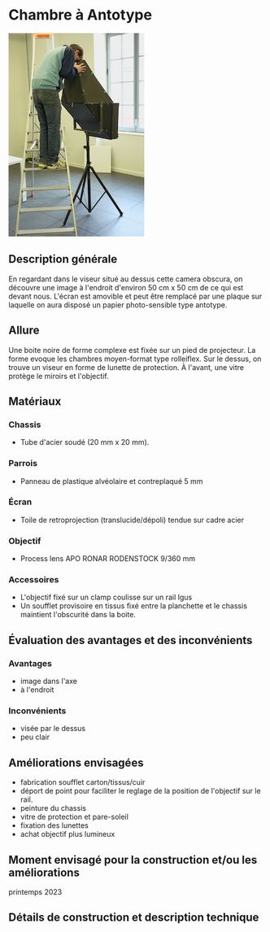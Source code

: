 #  Chambre à Antotype
![chambre_anthotype_1](../photos/chambre_anthotype_1_ultralight.JPG)

## Description générale
En regardant dans le viseur situé au dessus cette camera obscura, on découvre une image à l'endroit d'environ 50 cm x 50 cm de ce qui est devant nous. L'écran est amovible et peut être remplacé par une plaque sur laquelle on aura disposé un papier photo-sensible type antotype.

## Allure
Une boite noire de forme complexe est fixée sur un pied de projecteur. La forme evoque les chambres moyen-format type rolleiflex. Sur le dessus, on trouve un viseur en forme de lunette de protection. À l'avant, une vitre protège le miroirs et l'objectif.

## Matériaux

### Chassis
- Tube d'acier soudé (20 mm x 20 mm).

### Parrois
- Panneau de plastique alvéolaire et contreplaqué 5 mm

### Écran
- Toile de retroprojection (translucide/dépoli) tendue sur cadre acier

### Objectif
- Process lens APO RONAR RODENSTOCK 9/360 mm

### Accessoires
- L'objectif fixé sur un clamp coulisse sur un rail Igus
- Un soufflet provisoire en tissus fixé entre la planchette et le chassis maintient l'obscurité dans la boite.

## Évaluation des avantages et des inconvénients

### Avantages
- image dans l'axe
- à l'endroit

### Inconvénients
- visée par le dessus
- peu clair

## Améliorations envisagées
- fabrication soufflet carton/tissus/cuir
- déport de point pour faciliter le reglage de la position de l'objectif sur le rail.
- peinture du chassis
- vitre de protection et pare-soleil
- fixation des lunettes
- achat objectif plus lumineux

## Moment envisagé pour la construction et/ou les améliorations
printemps 2023

## Détails de construction et description technique
